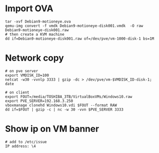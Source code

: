 Import OVA
==========
````
tar -xvf Debian9-motioneye.ova
qemu-img convert -f vmdk Debian9-motioneye-disk001.vmdk  -O raw Debian9-motioneye-disk001.raw
# then create a KVM machine
dd if=Debian9-motioneye-disk001.raw of=/dev/pve/vm-1000-disk-1 bs=1M
````

Network copy
============
````
# on pve server
export VMDISK_ID=100
netcat -w30 -vvnlp 3333 | gzip -dc > /dev/pve/vm-$VMDISK_ID-disk-1; date
````

````
# on client 
export FOUT=/media/TOSHIBA_3TB/VirtualBoxVMs/Windows10.raw
export PVE_SERVER=192.168.3.250
vboxmanage clonehd Windows10.vdi $FOUT --format RAW
dd if=$FOUT | gzip -c | nc -w 30 -vvn $PVE_SERVER 3333
````

Show ip on VM banner
====================
````
# add to /etc/issue
IP address: \4
````
